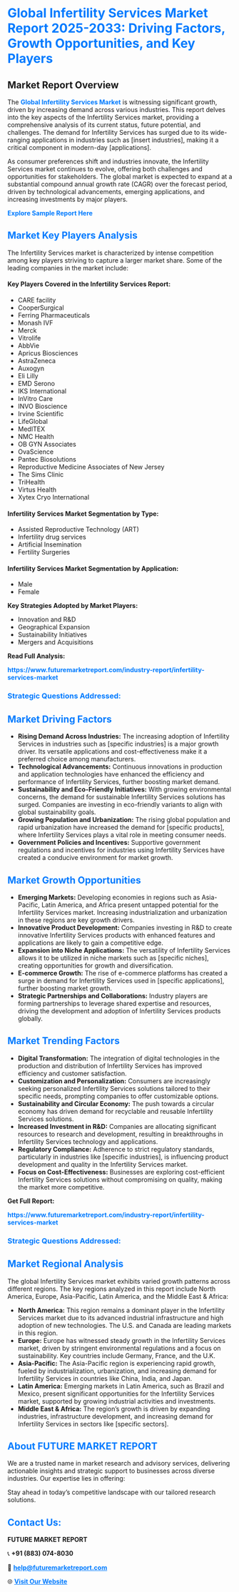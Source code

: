 <h1 style="color: #007BFF;">Global Infertility Services Market Report 2025-2033: Driving Factors, Growth Opportunities, and Key Players</h1>

<section id="overview">
<h2>Market Report Overview</h2>
<p>The <a href="https://www.futuremarketreport.com/industry-report/infertility-services-market" style="color: #007BFF; text-decoration: none;"><strong>Global Infertility Services Market</strong></a> is witnessing significant growth, driven by increasing demand across various industries. This report delves into the key aspects of the Infertility Services market, providing a comprehensive analysis of its current status, future potential, and challenges. The demand for Infertility Services has surged due to its wide-ranging applications in industries such as [insert industries], making it a critical component in modern-day [applications].</p>
<p>As consumer preferences shift and industries innovate, the Infertility Services market continues to evolve, offering both challenges and opportunities for stakeholders. The global market is expected to expand at a substantial compound annual growth rate (CAGR) over the forecast period, driven by technological advancements, emerging applications, and increasing investments by major players.</p>
</section>

<section id="overview">
<p><a href="https://www.futuremarketreport.com/request-sample/reportId=63349" style="color: #007BFF; text-decoration: none;"><strong>Explore Sample Report Here</strong></a></p>
</section>

<section id="key-players">
<h2 style="color: #007BFF;">Market Key Players Analysis</h2>
<p>The Infertility Services market is characterized by intense competition among key players striving to capture a larger market share. Some of the leading companies in the market include:</p>
<h4>Key Players Covered in the Infertility Services Report:</h4>
<ul><li>CARE facility</li><li>CooperSurgical</li><li>Ferring Pharmaceuticals</li><li>Monash IVF</li><li>Merck</li><li>Vitrolife</li><li>AbbVie</li><li>Apricus Biosciences</li><li>AstraZeneca</li><li>Auxogyn</li><li>Eli Lilly</li><li>EMD Serono</li><li>IKS International</li><li>InVitro Care</li><li>INVO Bioscience</li><li>Irvine Scientific</li><li>LifeGlobal</li><li>MedITEX</li><li>NMC Health</li><li>OB GYN Associates</li><li>OvaScience</li><li>Pantec Biosolutions</li><li>Reproductive Medicine Associates of New Jersey</li><li>The Sims Clinic</li><li>TriHealth</li><li>Virtus Health</li><li>Xytex Cryo International</li></ul>
<h4>Infertility Services Market Segmentation by Type:</h4>
<ul><li>Assisted Reproductive Technology (ART)</li><li>Infertility drug services</li><li>Artificial Insemination</li><li>Fertility Surgeries</li></ul>

<h4>Infertility Services Market Segmentation by Application:</h4>
<ul><li>Male</li><li>Female</li></ul>
<p><strong>Key Strategies Adopted by Market Players:</strong></p>
<ul>
<li>Innovation and R&D</li>
<li>Geographical Expansion</li>
<li>Sustainability Initiatives</li>
<li>Mergers and Acquisitions</li>
</ul>
</section>

<section>
<p><strong>Read Full Analysis: </strong></p><a href="https://www.futuremarketreport.com/industry-report/infertility-services-market" style="color: #007BFF; text-decoration: none;"><strong>https://www.futuremarketreport.com/industry-report/infertility-services-market</strong></a>
<h3 style="color: #007BFF;">Strategic Questions Addressed:</h3>
</section>

<section id="driving-factors">
<h2 style="color: #007BFF;">Market Driving Factors</h2>
<ul>
<li><strong>Rising Demand Across Industries:</strong> The increasing adoption of Infertility Services in industries such as [specific industries] is a major growth driver. Its versatile applications and cost-effectiveness make it a preferred choice among manufacturers.</li>
<li><strong>Technological Advancements:</strong> Continuous innovations in production and application technologies have enhanced the efficiency and performance of Infertility Services, further boosting market demand.</li>
<li><strong>Sustainability and Eco-Friendly Initiatives:</strong> With growing environmental concerns, the demand for sustainable Infertility Services solutions has surged. Companies are investing in eco-friendly variants to align with global sustainability goals.</li>
<li><strong>Growing Population and Urbanization:</strong> The rising global population and rapid urbanization have increased the demand for [specific products], where Infertility Services plays a vital role in meeting consumer needs.</li>
<li><strong>Government Policies and Incentives:</strong> Supportive government regulations and incentives for industries using Infertility Services have created a conducive environment for market growth.</li>
</ul>
</section>

<section id="growth-opportunities">
<h2 style="color: #007BFF;">Market Growth Opportunities</h2>
<ul>
<li><strong>Emerging Markets:</strong> Developing economies in regions such as Asia-Pacific, Latin America, and Africa present untapped potential for the Infertility Services market. Increasing industrialization and urbanization in these regions are key growth drivers.</li>
<li><strong>Innovative Product Development:</strong> Companies investing in R&D to create innovative Infertility Services products with enhanced features and applications are likely to gain a competitive edge.</li>
<li><strong>Expansion into Niche Applications:</strong> The versatility of Infertility Services allows it to be utilized in niche markets such as [specific niches], creating opportunities for growth and diversification.</li>
<li><strong>E-commerce Growth:</strong> The rise of e-commerce platforms has created a surge in demand for Infertility Services used in [specific applications], further boosting market growth.</li>
<li><strong>Strategic Partnerships and Collaborations:</strong> Industry players are forming partnerships to leverage shared expertise and resources, driving the development and adoption of Infertility Services products globally.</li>
</ul>
</section>

<section id="trending-factors">
<h2 style="color: #007BFF;">Market Trending Factors</h2>
<ul>
<li><strong>Digital Transformation:</strong> The integration of digital technologies in the production and distribution of Infertility Services has improved efficiency and customer satisfaction.</li>
<li><strong>Customization and Personalization:</strong> Consumers are increasingly seeking personalized Infertility Services solutions tailored to their specific needs, prompting companies to offer customizable options.</li>
<li><strong>Sustainability and Circular Economy:</strong> The push towards a circular economy has driven demand for recyclable and reusable Infertility Services solutions.</li>
<li><strong>Increased Investment in R&D:</strong> Companies are allocating significant resources to research and development, resulting in breakthroughs in Infertility Services technology and applications.</li>
<li><strong>Regulatory Compliance:</strong> Adherence to strict regulatory standards, particularly in industries like [specific industries], is influencing product development and quality in the Infertility Services market.</li>
<li><strong>Focus on Cost-Effectiveness:</strong> Businesses are exploring cost-efficient Infertility Services solutions without compromising on quality, making the market more competitive.</li>
</ul>
</section>

<section>
<p><strong>Get Full Report: </strong></p><a href="https://www.futuremarketreport.com/industry-report/infertility-services-market" style="color: #007BFF; text-decoration: none;"><strong>https://www.futuremarketreport.com/industry-report/infertility-services-market</strong></a>
<h3 style="color: #007BFF;">Strategic Questions Addressed:</h3>
</section>


<section id="regional-analysis">
<h2 style="color: #007BFF;">Market Regional Analysis</h2>
<p>The global Infertility Services market exhibits varied growth patterns across different regions. The key regions analyzed in this report include North America, Europe, Asia-Pacific, Latin America, and the Middle East & Africa:</p>
<ul>
<li><strong>North America:</strong> This region remains a dominant player in the Infertility Services market due to its advanced industrial infrastructure and high adoption of new technologies. The U.S. and Canada are leading markets in this region.</li>
<li><strong>Europe:</strong> Europe has witnessed steady growth in the Infertility Services market, driven by stringent environmental regulations and a focus on sustainability. Key countries include Germany, France, and the U.K.</li>
<li><strong>Asia-Pacific:</strong> The Asia-Pacific region is experiencing rapid growth, fueled by industrialization, urbanization, and increasing demand for Infertility Services in countries like China, India, and Japan.</li>
<li><strong>Latin America:</strong> Emerging markets in Latin America, such as Brazil and Mexico, present significant opportunities for the Infertility Services market, supported by growing industrial activities and investments.</li>
<li><strong>Middle East & Africa:</strong> The region’s growth is driven by expanding industries, infrastructure development, and increasing demand for Infertility Services in sectors like [specific sectors].</li>
</ul>
</section>

<footer>
<h2 style="color: #007BFF;">About FUTURE MARKET REPORT</h2>
<p>We are a trusted name in market research and advisory services, delivering actionable insights and strategic support to businesses across diverse industries. Our expertise lies in offering:</p>

<p>Stay ahead in today’s competitive landscape with our tailored research solutions.</p>

<h2 style="color: #007BFF;">Contact Us:</h2>
<p><strong>FUTURE MARKET REPORT</strong></p>
<p>📞 <strong>+91 (883) 074-8030</strong></p>
<p>📧 <strong><a href="mailto:help@futuremarketreport.com" style="color: #007BFF;">help@futuremarketreport.com</a></strong></p>
<p>🌐 <strong><a href="https://www.futuremarketreport.com/" style="color: #007BFF;">Visit Our Website</a></strong></p>
</footer>